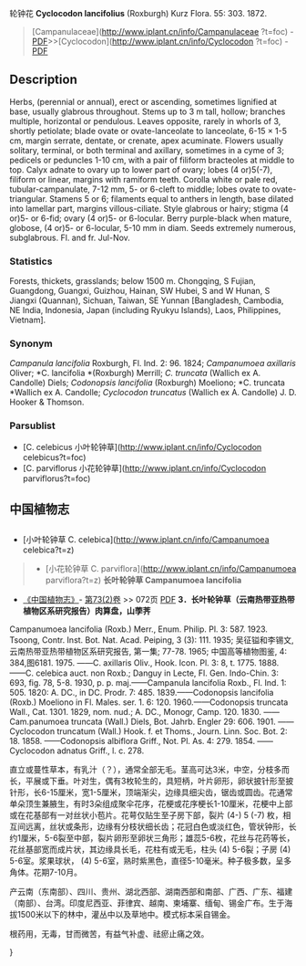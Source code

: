 轮钟花 **Cyclocodon lancifolius** (Roxburgh) Kurz Flora. 55: 303. 1872.

> [Campanulaceae](http://www.iplant.cn/info/Campanulaceae ?t=foc) - [PDF](http://iplant.cn/foc/pdf/Campanulaceae.pdf)>>[Cyclocodon](http://www.iplant.cn/info/Cyclocodon ?t=foc) - [PDF](http://www.iplant.cn/foc/pdf/Cyclocodon.pdf)

## Description

Herbs, (perennial or annual), erect or ascending, sometimes lignified at base, usually glabrous throughout. Stems up to 3 m tall, hollow; branches multiple, horizontal or pendulous. Leaves opposite, rarely in whorls of 3, shortly petiolate; blade ovate or ovate-lanceolate to lanceolate, 6-15 × 1-5 cm, margin serrate, dentate, or crenate, apex acuminate. Flowers usually solitary, terminal, or both terminal and axillary, sometimes in a cyme of 3; pedicels or peduncles 1-10 cm, with a pair of filiform bracteoles at middle to top. Calyx adnate to ovary up to lower part of ovary; lobes (4 or)5(-7), filiform or linear, margins with ramiform teeth. Corolla white or pale red, tubular-campanulate, 7-12 mm, 5- or 6-cleft to middle; lobes ovate to ovate-triangular. Stamens 5 or 6; filaments equal to anthers in length, base dilated into lamellar part, margins villous-ciliate. Style glabrous or hairy; stigma (4 or)5- or 6-fid; ovary (4 or)5- or 6-locular. Berry purple-black when mature, globose, (4 or)5- or 6-locular, 5-10 mm in diam. Seeds extremely numerous, subglabrous. Fl. and fr. Jul-Nov.

### Statistics
Forests, thickets, grasslands; below 1500 m. Chongqing, S Fujian, Guangdong, Guangxi, Guizhou, Hainan, SW Hubei, S and W Hunan, S Jiangxi (Quannan), Sichuan, Taiwan, SE Yunnan [Bangladesh, Cambodia, NE India, Indonesia, Japan (including Ryukyu Islands), Laos, Philippines, Vietnam].

### Synonym
*Campanula lancifolia* Roxburgh, Fl. Ind. 2: 96. 1824; *Campanumoea axillaris* Oliver; *C. lancifolia *(Roxburgh) Merrill; *C. truncata* (Wallich ex A. Candolle) Diels; *Codonopsis lancifolia* (Roxburgh) Moeliono; *C. truncata *Wallich ex A. Candolle; *Cyclocodon truncatus* (Wallich ex A. Candolle) J. D. Hooker & Thomson.

### Parsublist

* [C.  celebicus  小叶轮钟草](http://www.iplant.cn/info/Cyclocodon celebicus?t=foc)
* [C.  parviflorus  小花轮钟草](http://www.iplant.cn/info/Cyclocodon parviflorus?t=foc)

## 中国植物志
## 
* [小叶轮钟草  C.  celebica](http://www.iplant.cn/info/Campanumoea celebica?t=z)
> * [小花轮钟草  C.  parviflora](http://www.iplant.cn/info/Campanumoea parviflora?t=z)
**长叶轮钟草 Campanumoea lancifolia**

* [《中国植物志》](http://www.iplant.cn/frps)- [第73(2)卷](http://www.iplant.cn/frps/vol/73(2)) >> 072页 [PDF](http://www.iplant.cn/frps/pdf/73(2)/072a.PDF)
**3．长叶轮钟草（云南热带亚热带植物区系研究报告）肉算盘，山荸荠**

Campanumoea lancifolia (Roxb.) Merr., Enum. Philip. Pl. 3: 587. 1923. Tsoong, Contr. Inst. Bot. Nat. Acad. Peiping, 3 (3): 111. 1935; 吴征镒和李锡文, 云南热带亚热带植物区系研究报告, 第一集; 77-78. 1965; 中国高等植物图鉴, 4: 384,图6181. 1975. ——C. axillaris Oliv., Hook. Icon. Pl. 3: 8, t. 1775. 1888. ——C. celebica auct. non Roxb.; Danguy in Lecte, Fl. Gen. Indo-Chin. 3: 693, fig. 78, 5-8. 1930, p. p. maj.——Campanula lancifolia Roxb., Fl. Ind. 1: 505. 1820: A. DC., in DC. Prodr. 7: 485. 1839.——Codonopsis lancifolia (Roxb.) Moeliono in Fl. Males. ser. 1. 6: 120. 1960.——Codonopsis truncata Wall., Cat. 1301. 1829, nom. nud.; A. DC., Monogr, Camp. 120. 1830. ——Cam.panumoea truncata (Wall.) Diels, Bot. Jahrb. Engler 29: 606. 1901. ——Cyclocodon truncatum (Wall.) Hook. f. et Thoms., Journ. Linn. Soc. Bot. 2: 18. 1858. ——Codonopsis albiflora Griff., Not. Pl. As. 4: 279. 1854. ——Cyclocodon adnatus Griff., l. c. 278.

直立或蔓性草本，有乳汁（？），通常全部无毛。茎高可达3米，中空，分枝多而长，平展或下垂。叶对生，偶有3枚轮生的，具短柄，叶片卵形，卵状披针形至披针形，长6-15厘米，宽1-5厘米，顶端渐尖，边缘具细尖齿，锯齿或圆齿。花通常单朵顶生兼腋生，有时3朵组成聚伞花序，花梗或花序梗长1-10厘米，花梗中上部或在花基部有一对丝状小苞片。花萼仅贴生至子房下部，裂片 (4-) 5 (-7) 枚，相互间远离，丝状或条形，边缘有分枝状细长齿；花冠白色或淡红色，管状钟形，长约1厘米，5-6裂至中部，裂片卵形至卵状三角形；雄蕊5-6枚，花丝与花药等长，花丝基部宽而成片状，其边缘具长毛，花柱有或无毛，柱头 (4) 5-6裂；子房 (4) 5-6室。浆果球状， (4) 5-6室，熟时紫黑色，直径5-10毫米。种子极多数，呈多角体。花期7-10月。

产云南（东南部）、四川、贵州、湖北西部、湖南西部和南部、广西、广东、福建（南部）、台湾。印度尼西亚、菲律宾、越南、柬埔寨、缅甸、锡金广布。生于海拔1500米以下的林中，灌丛中以及草地中。模式标本采自锡金。

根药用，无毒，甘而微苦，有益气补虚、祛瘀止痛之效。

}